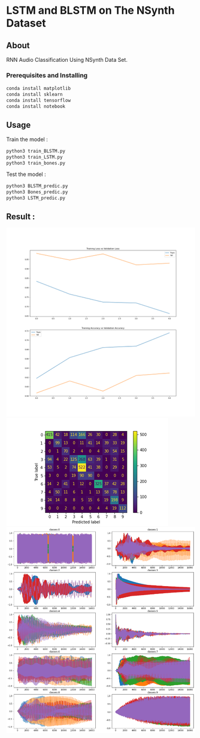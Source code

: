 # LSTM and BLSTM on The NSynth Dataset








## About <a name = "about"></a>

RNN Audio Classification Using NSynth Data Set.


### Prerequisites and Installing

```
conda install matplotlib
conda install sklearn
conda install tensorflow
conda install notebook
```






## Usage <a name = "usage"></a>

Train the model :
```
python3 train_BLSTM.py
python3 train_LSTM.py
python3 train_bones.py
```
Test the model :
```
python3 BLSTM_predic.py
python3 Bones_predic.py
python3 LSTM_predic.py

```

## Result :

![plot](./Images/Bones/project2_bones_train_val.png)
![plot](./Images/BLSTM/project2_BLSTM_confusionmatrix.png)
![plot](./Images/BLSTM/project2_BLSTM_high_prob_waveform.png)
<!-- ![plot2](/Images/BLSTM/project2_LSTM_train_val.png)) -->